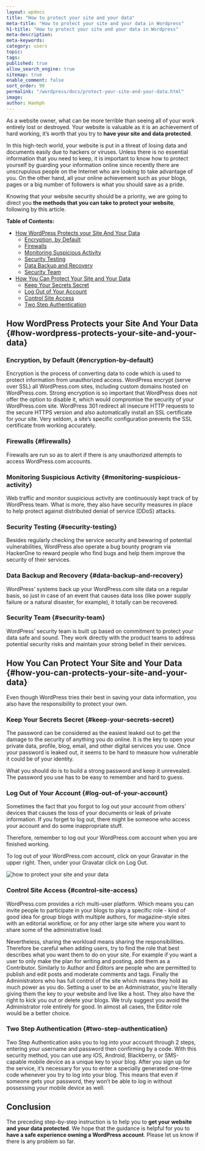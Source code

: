 ```yaml
---
layout: wpdocs
title: "How to protect your site and your data" 
meta-title: "How to protect your site and your data in Wordpress" 
h1-title: "How to protect your site and your data in Wordpress" 
meta-description: 
meta-keywords: 
category: users
topic:
tags: 
published: true
allow_search_engine: true
sitemap: true
enable_comment: false
sort_order: 99
permalink: "/wordpress/docs/protect-your-site-and-your-data.html"
image: 
author: Hanhph
---
```


As a website owner, what can be more terrible than seeing all of your work entirely lost or destroyed. Your website is valuable as it is an achievement of hard working, it’s worth that you try to **have your site and data protected**.

In this high-tech world, your website is put in a threat of losing data and documents easily due to hackers or viruses. Unless there is no essential information that you need to keep, it is important to know how to protect yourself by guarding your information online since recently there are unscrupulous people on the Internet who are looking to take advantage of you. On the other hand, all your online achievement such as your blogs, pages or a big number of followers is what you should save as a pride.

Knowing that your website security should be a priority, we are going to direct you **the methods that you can take to protect your website**, following by this article. 

**Table of Contents:**
- [How WordPress Protects your Site And Your Data](#how-wordpress-protects-your-site-and-your-data)
  - [Encryption, by Default](#encryption-by-default)
  - [Firewalls](#firewalls)
  - [Monitoring Suspicious Activity](#monitoring-suspicious-activity)
  - [Security Testing](#security-testing)
  - [Data Backup and Recovery](#data-backup-and-recovery)
  - [Security Team](#security-team)
- [How You Can Protect Your Site and Your Data](#how-you-can-protects-your-site-and-your-data)
  - [Keep Your Secrets Secret](#keep-your-secrets-secret)
  - [Log Out of Your Account](#log-out-of-your-account)
  - [Control Site Access](#control-site-access)
  - [Two Step Authentication](#two-step-authentication)

## How WordPress Protects your Site And Your Data {#how-wordpress-protects-your-site-and-your-data}

### Encryption, by Default {#encryption-by-default}
Encryption is the process of converting data to code which is used to protect information from unauthorized access. WordPress encrypt (serve over SSL) all WordPress.com sites, including custom domains hosted on WordPress.com. Strong encryption is so important that WordPress does not offer the option to disable it, which would compromise the security of your WordPress.com site. WordPress 301 redirect all insecure HTTP requests to the secure HTTPS version and also automatically install an SSL certificate for your site. Very seldom, a site’s specific configuration prevents the SSL certificate from working accurately.

### Firewalls {#firewalls}
Firewalls are run so as to alert if there is any unauthorized attempts to access WordPress.com accounts.

### Monitoring Suspicious Activity {#monitoring-suspicious-activity}
Web traffic and monitor suspicious activity are continuously kept track of by WordPress team. What is more, they also have security measures in place to help protect against distributed denial of service (DDoS) attacks.

### Security Testing {#security-testing}
Besides regularly checking the service security and bewaring of potential vulnerabilities, WordPress also operate a bug bounty program via HackerOne to reward people who find bugs and help them improve the security of their services.

### Data Backup and Recovery {#data-backup-and-recovery}
WordPress’ systems back up your WordPress.com site data on a regular basis, so just in case of an event that causes data loss (like power supply failure or a natural disaster, for example), it totally can be recovered.

### Security Team {#security-team}
WordPress’ security team is built up based on commitment to protect your data safe and sound. They work directly with the product teams to address potential security risks and maintain your strong belief in their services.

## How You Can Protect Your Site and Your Data {#how-you-can-protects-your-site-and-your-data}
Even though WordPress tries their best in saving your data information, you also have the responsibility to protect your own.

### Keep Your Secrets Secret {#keep-your-secrets-secret}
The password can be considered as the easiest leaked out to get the damage to the security of anything you do online. It is the key to open your private data, profile, blog, email, and other digital services you use. Once your password is leaked out, it seems to be hard to measure how vulnerable it could be of your identity.

What you should do is to build a strong password and keep it unrevealed. The password you use has to be easy to remember and hard to guess.

### Log Out of Your Account {#log-out-of-your-account}
Sometimes the fact that you forgot to log out your account from others’ devices that causes the loss of your documents or leak of private information. If you forget to log out, there might be someone who access your account and do some inappropriate stuff.

Therefore, remember to log out your WordPress.com account when you are finished working.

To log out of your WordPress.com account, click on your Gravatar in the upper right. Then, under your Gravatar click on Log Out.

![how to protect your site and your data](https://i.imgur.com/3iqkUtA.png)

### Control Site Access {#control-site-access}
WordPress.com provides a rich multi-user platform. Which means you can invite people to participate in your blogs to play a specific role - kind of good idea for group blogs with multiple authors, for magazine-style sites with an editorial workflow, or for any other large site where you want to share some of the administrative load.

Nevertheless, sharing the workload means sharing the responsibilities. Therefore be careful when adding users, try to find the role that best describes what you want them to do on your site. For example if you want a user to only make the plan for writing and posting, add them as a Contributor. Similarly to Author and Editors are people who are permitted to publish and edit posts and moderate comments and tags. Finally the Administrators who has full control of the site which means they hold as much power as you do. Setting a user to be an Administrator, you’re literally giving them the key to your website and live like a host. They also have the right to kick you out or delete your blogs. We truly suggest you avoid the Administrator role entirely for good. In almost all cases, the Editor role would be a better choice.

### Two Step Authentication {#two-step-authentication}
Two Step Authentication asks you to log into your account through 2 steps, entering your username and password then confirming by a code. With this security method, you can use any iOS, Android, Blackberry, or SMS-capable mobile device as a unique key to your blog. After you sign up for the service, it’s necessary for you to enter a specially generated one-time code whenever you try to log into your blog. This means that even if someone gets your password, they won’t be able to log in without possessing your mobile device as well.

## Conclusion
The preceding step-by-step instruction is to help you to **get your website and your data protected**. We hope that the guidance is helpful for you to **have a safe experience owning a WordPress account**. Please let us know if there is any problem so far.
